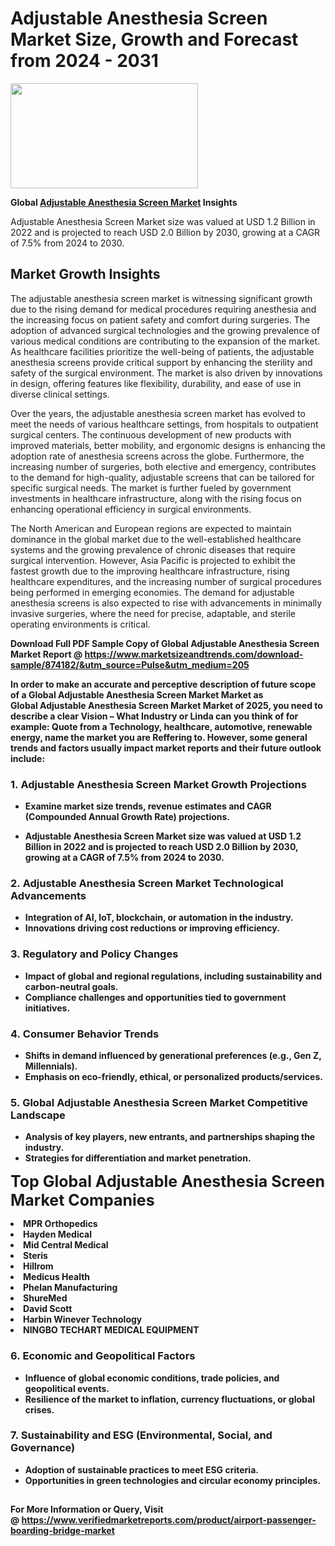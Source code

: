 <H1>Adjustable Anesthesia Screen Market Size, Growth and Forecast from 2024 - 2031</H1><img class="aligncenter size-medium wp-image-584254" src="https://thirdeyenews.in/wp-content/uploads/2024/09/Global-Market-Research-300x168.jpeg" alt="" width="300" height="168" /><p><strong>Global&nbsp;<a href="https://www.marketsizeandtrends.com/download-sample/874182/&amp;utm_source=Pulse&amp;utm_medium=205">Adjustable Anesthesia Screen Market</a> Insights</strong></p><p>Adjustable Anesthesia Screen Market size was valued at USD 1.2 Billion in 2022 and is projected to reach USD 2.0 Billion by 2030, growing at a CAGR of 7.5% from 2024 to 2030.</p><p><h2>Market Growth Insights</h2> <p>The adjustable anesthesia screen market is witnessing significant growth due to the rising demand for medical procedures requiring anesthesia and the increasing focus on patient safety and comfort during surgeries. The adoption of advanced surgical technologies and the growing prevalence of various medical conditions are contributing to the expansion of the market. As healthcare facilities prioritize the well-being of patients, the adjustable anesthesia screens provide critical support by enhancing the sterility and safety of the surgical environment. The market is also driven by innovations in design, offering features like flexibility, durability, and ease of use in diverse clinical settings.</p> <p><strong></strong></p> <p>Over the years, the adjustable anesthesia screen market has evolved to meet the needs of various healthcare settings, from hospitals to outpatient surgical centers. The continuous development of new products with improved materials, better mobility, and ergonomic designs is enhancing the adoption rate of anesthesia screens across the globe. Furthermore, the increasing number of surgeries, both elective and emergency, contributes to the demand for high-quality, adjustable screens that can be tailored for specific surgical needs. The market is further fueled by government investments in healthcare infrastructure, along with the rising focus on enhancing operational efficiency in surgical environments.</p> <p>The North American and European regions are expected to maintain dominance in the global market due to the well-established healthcare systems and the growing prevalence of chronic diseases that require surgical intervention. However, Asia Pacific is projected to exhibit the fastest growth due to the improving healthcare infrastructure, rising healthcare expenditures, and the increasing number of surgical procedures being performed in emerging economies. The demand for adjustable anesthesia screens is also expected to rise with advancements in minimally invasive surgeries, where the need for precise, adaptable, and sterile operating environments is critical.</p> <p><strong></p><p><span class=""><strong>Download Full PDF Sample Copy of Global Adjustable Anesthesia Screen Market Report</strong> @ <a href="https://www.marketsizeandtrends.com/download-sample/874182/&amp;utm_source=Pulse&amp;utm_medium=205" target="_blank">https://www.marketsizeandtrends.com/download-sample/874182/&amp;utm_source=Pulse&amp;utm_medium=205</a></span></p><p>In order to make an accurate and perceptive description of future scope of a Global&nbsp;Adjustable Anesthesia Screen Market Market as Global&nbsp;Adjustable Anesthesia Screen Market Market of 2025, you need to describe a clear Vision &ndash; What Industry or Linda can you think of for example: Quote from a Technology, healthcare, automotive, renewable energy, name the market you are Reffering to. However, some general trends and factors usually impact market reports and their future outlook include:</p><h3>1.&nbsp;<strong>Adjustable Anesthesia Screen Market Growth Projections</strong></h3><ul><li>Examine market size trends, revenue estimates and CAGR (Compounded Annual Growth Rate) projections.</li><li><p>Adjustable Anesthesia Screen Market size was valued at USD 1.2 Billion in 2022 and is projected to reach USD 2.0 Billion by 2030, growing at a CAGR of 7.5% from 2024 to 2030.</p></li></ul><h3>2.&nbsp;<strong>Adjustable Anesthesia Screen Market Technological Advancements</strong></h3><ul><li>Integration of AI, IoT, blockchain, or automation in the industry.</li><li>Innovations driving cost reductions or improving efficiency.</li></ul><h3>3.&nbsp;<strong>Regulatory and Policy Changes</strong></h3><ul><li>Impact of global and regional regulations, including sustainability and carbon-neutral goals.</li><li>Compliance challenges and opportunities tied to government initiatives.</li></ul><h3>4.&nbsp;<strong>Consumer Behavior Trends</strong></h3><ul><li>Shifts in demand influenced by generational preferences (e.g., Gen Z, Millennials).</li><li>Emphasis on eco-friendly, ethical, or personalized products/services.</li></ul><h3>5.&nbsp;<strong>Global Adjustable Anesthesia Screen Market Competitive Landscape</strong></h3><ul><li>Analysis of key players, new entrants, and partnerships shaping the industry.</li><li>Strategies for differentiation and market penetration.</li></ul><p data-pm-slice="1 1 []"><span style="color: inherit; font-family: inherit; font-size: 25px;">Top Global Adjustable Anesthesia Screen Market Companies</span></p><div class="" data-test-id=""><p><li>MPR Orthopedics</li><li> Hayden Medical</li><li> Mid Central Medical</li><li> Steris</li><li> Hillrom</li><li> Medicus Health</li><li> Phelan Manufacturing</li><li> ShureMed</li><li> David Scott</li><li> Harbin Winever Technology</li><li> NINGBO TECHART MEDICAL EQUIPMENT</li></p></div><h3>6.&nbsp;<strong>Economic and Geopolitical Factors</strong></h3><ul><li>Influence of global economic conditions, trade policies, and geopolitical events.</li><li>Resilience of the market to inflation, currency fluctuations, or global crises.</li></ul><h3>7.&nbsp;<strong>Sustainability and ESG (Environmental, Social, and Governance)</strong></h3><ul><li>Adoption of sustainable practices to meet ESG criteria.</li><li>Opportunities in green technologies and circular economy principles.</li></ul><h2><strong style="font-size: 14px;">For More Information or Query, Visit @&nbsp;</strong><a style="background-color: #ffffff; font-size: 14px;" href="https://www.marketsizeandtrends.com/report/adjustable-anesthesia-screen-market/" target="_blank">https://www.verifiedmarketreports.com/product/airport-passenger-boarding-bridge-market</a></h2>
